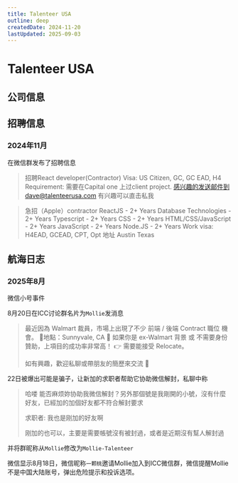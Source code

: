 ```yaml
---
title: Talenteer USA
outline: deep
createdDate: 2024-11-20
lastUpdated: 2025-09-03
---
```

# Talenteer USA

## 公司信息

<StaffingCompanyTable companyJsonFileName="talenteer"/>

## 招聘信息

### 2024年11月

在微信群发布了招聘信息

> 招聘React developer(Contractor)
Visa: US Citizen, GC, GC EAD, H4
Requirement: 需要在Capital one 上过client project.
感兴趣的发送邮件到dave@talenteerusa.com
有兴趣可以直击私我

> 急招（Apple）contractor
ReactJS - 2+ Years
Database Technologies - 2+ Years
Typescript - 2+ Years
CSS - 2+ Years
HTML/CSS/JavaScript - 2+ Years
JavaScript - 2+ Years
Node.JS - 2+ Years
Work visa: H4EAD, GCEAD, CPT, Opt
地址 Austin Texas

## 航海日志

### 2025年8月

微信小号事件

8月20日在ICC讨论群名片为`Mollie`发消息

> 最近因為 Walmart 裁員，市場上出現了不少 前端 / 後端 Contract 職位 機會。
> 📍地點：Sunnyvale, CA
> 🎯 如果你是 ex-Walmart 背景 或 不需要身份贊助，上項目的成功率非常高！
> 👉 需要能接受 Relocate。
>
> 如有興趣，歡迎私聊或帶朋友的簡歷來交流 🙌

<ImageWrapper src="https://github.com/tengtianxiang/picx-images-hosting/raw/master/wechat-scammer-identify/wechat-scammer-identify-2.4xuvzfqpsv.webp" alt="wechat ads"/>


22日被爆出可能是骗子，让新加的求职者帮助它协助微信解封，私聊中称
> 哈喽 能否麻烦妳协助我微信解封？另外那個號是我剛開的小號，沒有什麼好友，已經加的加個好友都不符合解封要求
> 
> 求职者: 我也是刚加的好友啊
> 
> 刚加的也可以，主要是需要帳號沒有被封過，或者是近期沒有幫人解封過

并将群昵称从`Mollie`修改为`Mollie-Talenteer`

<ImageWrapper src="https://github.com/tengtianxiang/picx-images-hosting/raw/master/wechat-scammer-identify/wechat-scammer-identify-3.8adltt7dys.webp" alt="wechat rename"/>

微信显示8月18日，微信昵称`一颗桃`邀请Mollie加入到ICC微信群，微信提醒Mollie不是中国大陆账号，弹出危险提示和投诉选项。

<ImageWrapper src="https://github.com/tengtianxiang/picx-images-hosting/raw/master/wechat-scammer-identify/wechat-scammer-identify-1.b98yqru3t.webp" alt="wechat invite"/>


